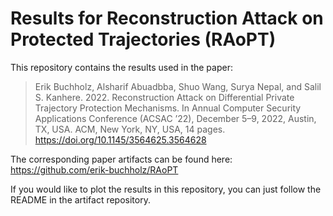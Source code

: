 # Results for Reconstruction Attack on Protected Trajectories (RAoPT)

This repository contains the results used in the paper:

> Erik Buchholz, Alsharif Abuadbba, Shuo Wang, Surya Nepal, and Salil S.
> Kanhere. 2022. Reconstruction Attack on Differential Private Trajectory
> Protection Mechanisms. In Annual Computer Security Applications Conference (ACSAC ’22), December 5–9, 2022, Austin, TX, USA. ACM, New York,
> NY, USA, 14 pages. https://doi.org/10.1145/3564625.3564628

The corresponding paper artifacts can be found here: https://github.com/erik-buchholz/RAoPT

If you would like to plot the results in this repository, you can just follow the README in the artifact repository.
